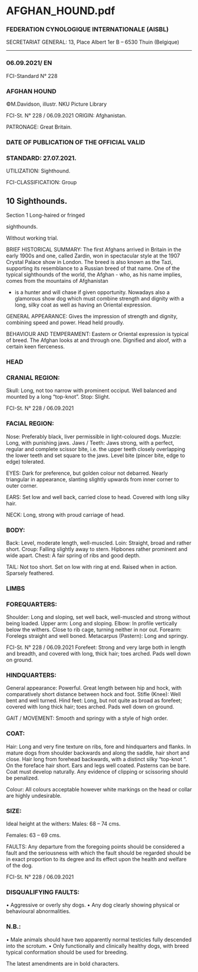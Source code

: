 # AFGHAN_HOUND.pdf


### FEDERATION CYNOLOGIQUE INTERNATIONALE (AISBL)


SECRETARIAT GENERAL: 13, Place Albert 1er  B – 6530 Thuin (Belgique)
______________________________________________________________________________

### 06.09.2021/ EN



FCI-Standard N° 228

### AFGHAN HOUND



©M.Davidson, illustr. NKU Picture Library




FCI-St. N° 228  / 06.09.2021
ORIGIN: Afghanistan.

PATRONAGE: Great Britain.

### DATE OF PUBLICATION OF THE OFFICIAL VALID



### STANDARD: 27.07.2021.



UTILIZATION: Sighthound.

FCI-CLASSIFICATION: Group


## 10  Sighthounds.



Section  1
Long-haired or fringed



sighthounds.

Without working trial.

BRIEF HISTORICAL SUMMARY: The first Afghans arrived in
Britain in the early 1900s and one, called Zardin, won in spectacular
style at the 1907 Crystal Palace show in London. The breed is also
known as the Tazi, supporting its resemblance to a Russian breed of
that name. One of the typical sighthounds of the world, the Afghan -
who, as his name implies, comes from the mountains of Afghanistan
- is a hunter and will chase if given opportunity. Nowadays also a
glamorous show dog which must combine strength and dignity with
a long, silky coat as well as having an Oriental expression.

GENERAL APPEARANCE: Gives the impression of strength and
dignity, combining speed and power. Head held proudly.

BEHAVIOUR AND TEMPERAMENT: Eastern or Oriental
expression is typical of breed. The Afghan looks at and through one.
Dignified and aloof, with a certain keen fierceness.

### HEAD



### CRANIAL REGION:


Skull: Long, not too narrow with prominent occiput. Well balanced
and mounted by a long “top-knot”.
Stop: Slight.


FCI-St. N° 228  / 06.09.2021

### FACIAL REGION:


Nose: Preferably black, liver permissible in light-coloured dogs.
Muzzle: Long, with punishing jaws.
Jaws / Teeth: Jaws strong, with a perfect, regular and complete
scissor bite, i.e. the upper teeth closely overlapping the lower teeth
and set square to the jaws. Level bite (pincer bite, edge to edge)
tolerated.

EYES: Dark for preference, but golden colour not debarred. Nearly
triangular in appearance, slanting slightly upwards from inner corner
to outer corner.

EARS: Set low and well back, carried close to head. Covered with
long silky hair.

NECK: Long, strong with proud carriage of head.

### BODY:


Back: Level, moderate length, well-muscled.
Loin: Straight, broad and rather short.
Croup: Falling slightly away to stern. Hipbones rather prominent and
wide apart.
Chest: A fair spring of ribs and good depth.

TAIL: Not too short. Set on low with ring at end. Raised when in
action. Sparsely feathered.

### LIMBS



### FOREQUARTERS:


Shoulder: Long and sloping, set well back, well-muscled and strong
without being loaded.
Upper arm: Long and sloping.
Elbow: In profile vertically below the withers. Close to rib cage,
turning neither in nor out.
Forearm: Forelegs straight and well boned.
Metacarpus (Pastern): Long and springy.


FCI-St. N° 228  / 06.09.2021
Forefeet: Strong and very large both in length and breadth, and
covered with long, thick hair; toes arched. Pads well down on
ground.

### HINDQUARTERS:


General appearance: Powerful. Great length between hip and hock,
with comparatively short distance between hock and foot.
Stifle (Knee): Well bent and well turned.
Hind feet: Long, but not quite as broad as forefeet; covered with
long thick hair; toes arched. Pads well down on ground.

GAIT / MOVEMENT: Smooth and springy with a style of high
order.

### COAT:


Hair: Long and very fine texture on ribs, fore and hindquarters and
flanks. In mature dogs from shoulder backwards and along the
saddle, hair short and close. Hair long from forehead backwards,
with a distinct silky “top-knot “. On the foreface hair short. Ears and
legs well coated.  Pasterns can be bare. Coat must develop naturally.
Any evidence of clipping or scissoring should be penalized.

Colour: All colours acceptable however white markings on the
head or collar are highly undesirable.

### SIZE:


Ideal height at the withers:   Males:   68 – 74 cms.



Females: 63 – 69 cms.

FAULTS: Any departure from the foregoing points should be
considered a fault and the seriousness with which the fault should be
regarded should be in exact proportion to its degree and its effect
upon the health and welfare of the dog.




FCI-St. N° 228  / 06.09.2021


### DISQUALIFYING FAULTS:


• Aggressive or overly shy dogs.
• Any dog clearly showing physical or behavioural abnormalities.

### N.B.:


• Male animals should have two apparently normal testicles fully
descended into the scrotum.
• Only functionally and clinically healthy dogs, with breed typical
conformation should be used for breeding.


The latest amendments are in bold characters.






